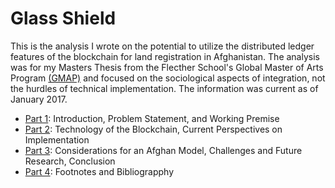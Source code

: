 # Glass Shield


This is the analysis I wrote on the potential to utilize the distributed ledger features of the blockchain for land registration in Afghanistan.  The analysis was for my Masters Thesis from the Flecther School's Global Master of Arts Program [(GMAP)](http://fletcher.tufts.edu/GMAP) and focused on the sociological aspects of integration, not the hurdles of technical implementation.  The information was current as of January 2017.

* [Part 1](https://github.com/Cameron-Grams/Glass-Shield/blob/master/Part_1/Part_1.md): Introduction, Problem Statement, and Working Premise
* [Part 2](https://github.com/Cameron-Grams/Glass-Shield/blob/master/Part_2/Part_2.md): Technology of the Blockchain, Current Perspectives on Implementation
* [Part 3](https://github.com/Cameron-Grams/Glass-Shield/blob/master/Part_3/Part_3.md): Considerations for an Afghan Model, Challenges and Future Research, Conclusion
* [Part 4](https://github.com/Cameron-Grams/Glass-Shield/tree/master/Part_4): Footnotes and Bibliograpphy


